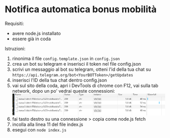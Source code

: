 # Notifica automatica bonus mobilità

Requisiti:
- avere node.js installato
- essere già in coda

Istruzioni:
1. rinonima il file `config.template.json` in `config.json`
2. crea un bot su telegram e inserisci il token nel file config.json
3. scrivi un messaggio al bot su telegram, otteni l'id della tua chat su `https://api.telegram.org/bot<YourBOTToken>/getUpdates`
4. inserisci l'ID della tua chat dentro config.json
5. vai sul sito della coda, apri i DevTools di chrome con F12, vai sulla tab network, dopo un po' vedrai queste connessioni:
![Screenshot](screenshot.png)
6. fai tasto destro su una connessione > copia come node.js fetch
7. incolla alla linea 11 del file index.js
8. esegui con `node index.js`

